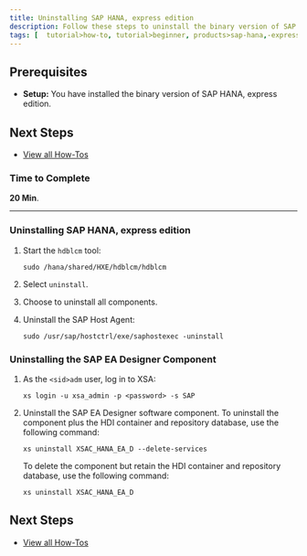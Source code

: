 ```yaml
---
title: Uninstalling SAP HANA, express edition
description: Follow these steps to uninstall the binary version of SAP HANA, express edition, or the SAP EA Designer component.
tags: [  tutorial>how-to, tutorial>beginner, products>sap-hana,-express-edition ]
---
```

## Prerequisites  
 - **Setup:** You have installed the binary version of SAP HANA, express edition.

## Next Steps
 - [View all How-Tos](http://www.sap.com/developer/tutorial-navigator.how-to.html)

### Time to Complete
**20 Min**.

---

### Uninstalling SAP HANA, express edition

1. Start the `hdblcm` tool:

    `sudo /hana/shared/HXE/hdblcm/hdblcm`

2. Select `uninstall`.

3. Choose to uninstall all components.

4. Uninstall the SAP Host Agent:

    `sudo /usr/sap/hostctrl/exe/saphostexec -uninstall`


### Uninstalling the SAP EA Designer Component

1. As the `<sid>adm` user, log in to XSA:

    `xs login -u xsa_admin -p <password> -s SAP`

2. Uninstall the SAP EA Designer software component. To uninstall the component plus the HDI container and repository database, use the following command:

    `xs uninstall XSAC_HANA_EA_D --delete-services`

   To delete the component but retain the HDI container and repository database, use the following command:

    `xs uninstall XSAC_HANA_EA_D`

## Next Steps
 - [View all How-Tos](http://www.sap.com/developer/tutorial-navigator.how-to.html)
